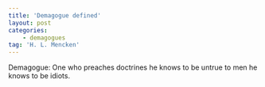 ```yaml
---
title: 'Demagogue defined'
layout: post
categories:
    - demagogues
tag: 'H. L. Mencken'
---
```


Demagogue: One who preaches doctrines he knows to be untrue to men he knows to be idiots.